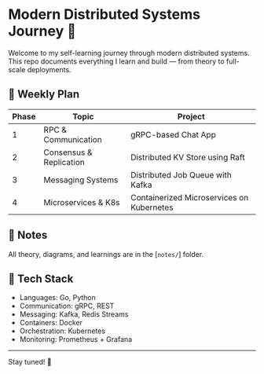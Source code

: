 # Modern Distributed Systems Journey 🚀

Welcome to my self-learning journey through modern distributed systems. This repo documents everything I learn and build — from theory to full-scale deployments.

## 📅 Weekly Plan

| Phase | Topic | Project |
|------|-------|---------|
| 1    | RPC & Communication | gRPC-based Chat App |
| 2    | Consensus & Replication | Distributed KV Store using Raft |
| 3    | Messaging Systems | Distributed Job Queue with Kafka |
| 4    | Microservices & K8s | Containerized Microservices on Kubernetes |

## 🧠 Notes

All theory, diagrams, and learnings are in the [`notes/`] folder.

## 🔧 Tech Stack

- Languages: Go, Python
- Communication: gRPC, REST
- Messaging: Kafka, Redis Streams
- Containers: Docker
- Orchestration: Kubernetes
- Monitoring: Prometheus + Grafana

---

Stay tuned! 🙌